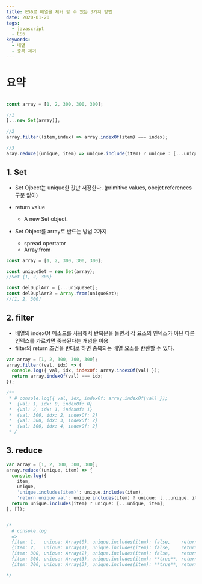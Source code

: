 ```yaml
---
title: ES6로 배열을 제거 할 수 있는 3가지 방법
date: 2020-01-20
tags:
  - javascript
  - ES6
keywords:
  - 배열
  - 중복 제거 
---
```



# 요약

```js

const array = [1, 2, 300, 300, 300];

//1
[...new Set(array)];

//2
array.filter((item,index) => array.indexOf(item) === index);

//3
aray.reduce((unique, item) => unique.include(item) ? unique : [...unique, item], []);

```

## 1. Set
* Set Ojbect는 unique한 값만 저장한다. (primitive values, obejct references 구분 없이)

* return value
  - A new Set object.

* Set Object를 array로 반드는 방법 2가지 
  - spread opertator
  - Array.from

```js
const array = [1, 2, 300, 300, 300];

const uniqueSet = new Set(array);
//Set {1, 2, 300}

const delDuplArr = [...uniqueSet];
const delDuplArr2 = Array.from(uniqueSet);
//[1, 2, 300]
```


## 2. filter
* 배열의 indexOf 메소드를 사용해서 반복문을 돌면서 각 요소의 인덱스가 아닌 다른 인덱스를 가르키면 중복된다는 개념을 이용
* filter의 return 조건을 반대로 하면 중복되는 배열 요소를 반환할 수 있다. 

```js
var array = [1, 2, 300, 300, 300];
array.filter((val, idx) => {
  console.log({ val, idx, indexOf: array.indexOf(val) });
  return array.indexOf(val) === idx;
});

/**
 * # console.log({ val, idx, indexOf: array.indexOf(val) });
 *  {val: 1, idx: 0, indexOf: 0}
 *  {val: 2, idx: 1, indexOf: 1}
 *  {val: 300, idx: 2, indexOf: 2}
 *  {val: 300, idx: 3, indexOf: 2}
 *  {val: 300, idx: 4, indexOf: 2}
 * /
```


## 3. reduce


```js
var array = [1, 2, 300, 300, 300];
array.reduce((unique, item) => {
  console.log({ 
    item,
    unique,
    'unique.includes(item)': unique.includes(item),
    'return unique val': unique.includes(item) ? unique: [...unique, item]})
  return unique.includes(item) ? unique: [...unique, item];
}, []);


/*
  # console.log 
  => 
  {item: 1,   unique: Array(0), unique.includes(item): false,    return unique val: Array(1)}
  {item: 2,   unique: Array(1), unique.includes(item): false,    return unique val: Array(2)}
  {item: 300, unique: Array(2), unique.includes(item): false,    return unique val: Array(3)}
  {item: 300, unique: Array(3), unique.includes(item): **true**, return unique val: Array(3)}
  {item: 300, unique: Array(3), unique.includes(item): **true**, return unique val: Array(3)}

*/
```